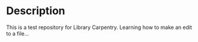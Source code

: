 # Description
This is a test repository for Library Carpentry.
Learning how to make an edit to a file...
